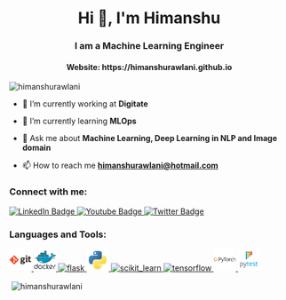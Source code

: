 <h1 align="center">Hi 👋, I'm Himanshu</h1>
<h3 align="center">I am a Machine Learning Engineer</h3>
<h4 align="center">Website: https://himanshurawlani.github.io</h4>

<p align="left"> <img src="https://komarev.com/ghpvc/?username=himanshurawlani&label=Profile%20views&color=0e75b6&style=flat" alt="himanshurawlani" /> </p>

- 🔭 I’m currently working at **Digitate**

- 🌱 I’m currently learning **MLOps**

- 💬 Ask me about **Machine Learning, Deep Learning in NLP and Image domain**

- 📫 How to reach me **himanshurawlani@hotmail.com**

<h3 align="left">Connect with me:</h3>
<div id="badges">
  <a href="https://www.linkedin.com/in/himanshurawlani/">
    <img src="https://img.shields.io/badge/LinkedIn-blue?style=for-the-badge&logo=linkedin&logoColor=white" alt="LinkedIn Badge"/>
  </a>
  <a href="https://www.youtube.com/channel/UCIuk0JXKtyLoJ6pmearptXQ">
    <img src="https://img.shields.io/badge/YouTube-red?style=for-the-badge&logo=youtube&logoColor=white" alt="Youtube Badge"/>
  </a>
  <a href="https://twitter.com/raw_himanshu">
    <img src="https://img.shields.io/badge/Twitter-blue?style=for-the-badge&logo=twitter&logoColor=white" alt="Twitter Badge"/>
  </a>
</div>

<h3 align="left">Languages and Tools:</h3>
<p align="left"> <a href="https://git-scm.com/" target="_blank"> <img src="https://github.com/devicons/devicon/blob/master/icons/git/git-original-wordmark.svg" title="Git" **alt="Git" width="40" height="40"/> </a> <a href="https://www.docker.com/" target="_blank"> <img src="https://raw.githubusercontent.com/devicons/devicon/master/icons/docker/docker-original-wordmark.svg" alt="docker" width="40" height="40"/> </a> <a href="https://flask.palletsprojects.com/" target="_blank"> <img src="https://www.vectorlogo.zone/logos/pocoo_flask/pocoo_flask-icon.svg" alt="flask" width="40" height="40"/> </a> <a href="https://www.python.org" target="_blank"> <img src="https://raw.githubusercontent.com/devicons/devicon/master/icons/python/python-original.svg" alt="python" width="40" height="40"/> </a> <a href="https://scikit-learn.org/" target="_blank"> <img src="https://upload.wikimedia.org/wikipedia/commons/0/05/Scikit_learn_logo_small.svg" alt="scikit_learn" width="40" height="40"/> </a> <a href="https://www.tensorflow.org" target="_blank"> <img src="https://www.vectorlogo.zone/logos/tensorflow/tensorflow-icon.svg" alt="tensorflow" width="40" height="40"/> </a> <a href="https://pytorch.org/" target="_blank"> <img src="https://github.com/devicons/devicon/raw/master/icons/pytorch/pytorch-original-wordmark.svg" alt="pytorch" width="40" height="40"/> </a> <a href="https://pytest.org/" target="_blank"> <img src="https://github.com/devicons/devicon/raw/master/icons/pytest/pytest-original-wordmark.svg" alt="pytest" width="40" height="40"/> </a> </p>

<p>&nbsp;<img align="center" src="https://github-readme-stats.vercel.app/api?username=himanshurawlani&show_icons=true&locale=en" alt="himanshurawlani" /></p>

<!-- [![Top Langs](https://github-readme-stats.vercel.app/api/top-langs/?username=himanshurawlani&layout=compact&theme=vision-friendly-light)](https://github.com/anuraghazra/github-readme-stats) -->
